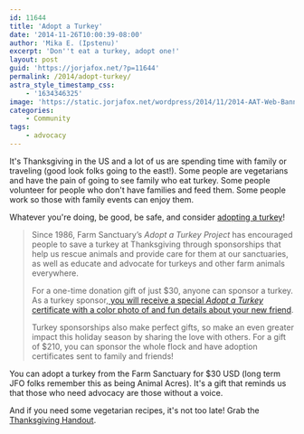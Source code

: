 ```yaml
---
id: 11644
title: 'Adopt a Turkey'
date: '2014-11-26T10:00:39-08:00'
author: 'Mika E. (Ipstenu)'
excerpt: 'Don''t eat a turkey, adopt one!'
layout: post
guid: 'https://jorjafox.net/?p=11644'
permalink: /2014/adopt-turkey/
astra_style_timestamp_css:
    - '1634346325'
image: 'https://static.jorjafox.net/wordpress/2014/11/2014-AAT-Web-Banner-980x248.jpg'
categories:
    - Community
tags:
    - advocacy
---
```


It's Thanksgiving in the US and a lot of us are spending time with family or traveling (good look folks going to the east!). Some people are vegetarians and have the pain of going to see family who eat turkey. Some people volunteer for people who don't have families and feed them. Some people work so those with family events can enjoy them.

Whatever you're doing, be good, be safe, and consider <a href="http://www.farmsanctuary.org/giving/adopt-a-turkey/">adopting a turkey</a>!
<blockquote>Since 1986, Farm Sanctuary’s <em>Adopt a Turkey Project</em> has encouraged people to save a turkey at Thanksgiving through sponsorships that help us rescue animals and provide care for them at our sanctuaries, as well as educate and advocate for turkeys and other farm animals everywhere.

For a one-time donation gift of just $30, anyone can sponsor a turkey. As a turkey sponsor,<a href="http://action.farmsanctuary.org/site/Donation2?df_id=12520&amp;12520.donation=form1" target="_blank"> you will receive a special <em>Adopt a Turkey</em> certificate with a color photo of and fun details about your new friend</a>.

Turkey sponsorships also make perfect gifts, so make an even greater impact this holiday season by sharing the love with others. For a gift of $210, you can sponsor the whole flock and have adoption certificates sent to family and friends!</blockquote>
You can adopt a turkey from the Farm Sanctuary for $30 USD (long term JFO folks remember this as being Animal Acres). It's a gift that reminds us that those who need advocacy are those without a voice.

And if you need some vegetarian recipes, it's not too late! Grab the <a href="http://www.farmsanctuary.org/wp-content/uploads/2014/11/Thanksgiving-Handout-v3.pdf">Thanksgiving Handout</a>.